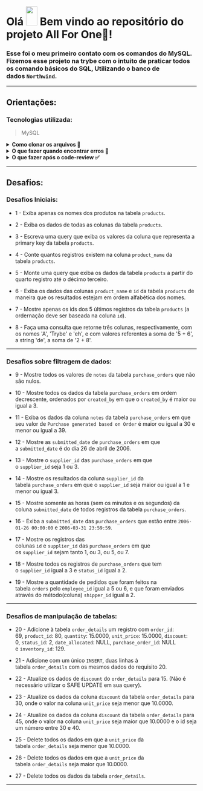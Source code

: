# Olá <img src="https://raw.githubusercontent.com/kaueMarques/kaueMarques/master/hi.gif" width="30px" height="50px"> Bem vindo ao repositório do projeto **All For One**🤺!

### Esse foi o meu primeiro contato com os comandos do MySQL. Fizemos esse projeto na trybe com o intuito de praticar todos os comando básicos do SQL, Utilizando o banco de dados `Northwind`.

---

## **Orientações:**

### **Tecnologias utilizada:**

> MySQL
> 

<details>
  <summary><strong>Como clonar os arquivos 📝</strong></summary>
  
<h4>
  Para que essa aplicação funcione na sua máquina, será necessário seguir os seguintes passos:
  
  * 1 - Abra o CMD/terminal de comando do seu sistema através da pesquisa e faça os seguintes passo:
  
    - Se você utiliza `linux` ou `mac` em português, digite `cd Área\ de\ Trabalho` e em seguida `mkdir project-all-for-one` para que seja criada a pasta onde você fará o clone do projeto. Essa pasta será criada na tela inicial;
    - Caso utilize o `windows` ou o linux e mac em inglês, digite `cd desktop` e em seguida `mkdir project-all-for-one` para que seja criada a pasta onde você fará o clone do projeto. Essa pasta assim como da outra forma, será criada na tela inicial;
  
  * 2 - Em seguida utilize o comando `cd project-all-for-one` para entrar na pasta criada
  
  * 3 - Dentro da pasta, no terminal, utilize o comando `git clone git@github.com:PedrHenrick/Project-All-For-One.git` para clonar a pasta do repositório
  
  * 4 - Logo depois entre na pasta clonada utilizando o comando `cd Project-All-For-One`
  
  E pronto! Já temos nossa aplicação na sua máquina. Agora você já pode fechar o terminal e abrir a pasta que está na área de trabalho e em seguida a pasta com o nome do projeto, lá você verá arquivos com o nome `desafioX.sql` onde `X` é o número dos exercícios listados no tópico <a href="#desafios">desafios</a>.
  </h3>
  <br />
</details>

<details>
  <summary><strong>O que fazer quando encontrar erros 🚫</strong></summary>
  <h3>
    Caso encontre algum erro referente a sintaxe ou funcionamento do mesmo, abra uma `Issue`
  </h3>
  
  * <h3>1 - Para iniciarmos, clique em <strong>issues</strong> como na foto abaixo:</h3>
  
    <img src="./images/issue.png" alt="issue"/>
  
  * <h3>2 - Após isso, clique em <strong>new issue:</strong></h3>
  
    <img width="700px" src="./images/new_issue.png" alt="new_issue"/>
  
  * <h3>3 - Agora adicione um título sobre problema encontrado, adicione uma descrição mostrando como ocorreu o erro e por fim clique no botão <strong>submit new issue</strong>:</h3>
  
    <img width="700px" src="./images/issue_form.png" alt="issue_form"/>
  
  * <h3>E pronto, o problema já foi documentado e será resolvido o mais rápido possível.</h3>
  
    <img width="700px" src="./images/issue_post.png" alt="issue_post"/>
  
  <h3>Temos também a opção de utilizar o <a href="#form">formulário de feedback</a> encontrado no fim desse arquivo!!</h3>
  <br />
</details>
<details>
  <summary><strong>O que fazer após o code-review ✅</strong></summary>
  <h3>
    Após o seu review sobre tudo o que foi abordado, deixo como sugestão responder este <span id="form"><a href="https://forms.gle/ZJjEZNEAuc9QUauY9" target="_blank">formulário de feedback</a></span>, desenvolvido por mim para auxiliar na melhoria desse e de outros projetos.
  </h3>
  <h3>
    Aguardo sua resposta, obrigado!
  </h3>
</details>

---

## <span id="desafios">**Desafios:**</span>

### **Desafios Iniciais:**

  * 1 - Exiba apenas os nomes dos produtos na tabela `products`.

  * 2 - Exiba os dados de todas as colunas da tabela `products`.

  * 3 - Escreva uma query que exiba os valores da coluna que representa a primary key da tabela `products`.

  * 4 - Conte quantos registros existem na coluna `product_name` da tabela `products`.

  * 5 - Monte uma query que exiba os dados da tabela `products` a partir do quarto registro até o décimo terceiro.

  * 6 - Exiba os dados das colunas `product_name` e `id` da tabela `products` de maneira que os resultados estejam em ordem alfabética dos nomes.

  * 7 - Mostre apenas os ids dos 5 últimos registros da tabela `products` (a ordernação deve ser baseada na coluna `id`).

  * 8 - Faça uma consulta que retorne três colunas, respectivamente, com os nomes 'A', 'Trybe' e 'eh', e com valores referentes a soma de '5 + 6', a string 'de', a soma de '2 + 8'.
---
### **Desafios sobre filtragem de dados:**

  * 9 - Mostre todos os valores de `notes` da tabela `purchase_orders` que não são nulos.

  * 10 - Mostre todos os dados da tabela `purchase_orders` em ordem decrescente, ordenados por `created_by` em que o `created_by` é maior ou igual a 3.

  * 11 - Exiba os dados da coluna `notes` da tabela `purchase_orders` em que seu valor de `Purchase generated based on Order` é maior ou igual a 30 e menor ou igual a 39.

  * 12 - Mostre as `submitted_date` de `purchase_orders` em que a `submitted_date` é do dia 26 de abril de 2006.

  * 13 - Mostre o `supplier_id` das `purchase_orders` em que o `supplier_id` seja 1 ou 3.

  * 14 - Mostre os resultados da coluna `supplier_id` da tabela `purchase_orders` em que o `supplier_id` seja maior ou igual a 1 e menor ou igual 3.

  * 15 - Mostre somente as horas (sem os minutos e os segundos) da coluna `submitted_date` de todos registros da tabela `purchase_orders`.

  * 16 - Exiba a `submitted_date` das `purchase_orders` que estão entre `2006-01-26 00:00:00` e `2006-03-31 23:59:59`.

  * 17 - Mostre os registros das colunas `id` e `supplier_id` das `purchase_orders` em que os `supplier_id` sejam tanto 1, ou 3, ou 5, ou 7.

  * 18 - Mostre todos os registros de `purchase_orders` que tem o `supplier_id` igual a 3 e `status_id` igual a 2.

  * 19 - Mostre a quantidade de pedidos que foram feitos na tabela `orders` pelo `employee_id` igual a 5 ou 6, e que foram enviados através do método(coluna) `shipper_id` igual a 2.
---
### **Desafios de manipulação de tabelas:**

  * 20 - Adicione à tabela `order_details` um registro com `order_id`: 69, `product_id`: 80, `quantity`: 15.0000, `unit_price`: 15.0000, `discount`: 0, `status_id`: 2, `date_allocated`: NULL, `purchase_order_id`: NULL e `inventory_id`: 129.

  * 21 - Adicione com um único `INSERT`, duas linhas à tabela `order_details` com os mesmos dados do requisito 20.

  * 22 - Atualize os dados de `discount` do `order_details` para 15. (Não é necessário utilizar o SAFE UPDATE em sua query).

  * 23 - Atualize os dados da coluna `discount` da tabela `order_details` para 30, onde o valor na coluna `unit_price` seja menor que 10.0000.

  * 24 - Atualize os dados da coluna `discount` da tabela `order_details` para 45, onde o valor na coluna `unit_price` seja maior que 10.0000 e o id seja um número entre 30 e 40.

  * 25 - Delete todos os dados em que a `unit_price` da tabela `order_details` seja menor que 10.0000.

  * 26 - Delete todos os dados em que a `unit_price` da tabela `order_details` seja maior que 10.0000.

  * 27 - Delete todos os dados da tabela `order_details`.
---

